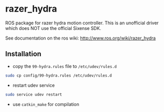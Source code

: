 razer_hydra
===============

ROS package for razer hydra motion controller. 
This is an unofficial driver which does NOT use the official Sixense SDK.

See documentation on the ros wiki: http://www.ros.org/wiki/razer_hydra


## Installation

- copy the `99-hydra.rules` file to `/etc/udev/rules.d`
```bash
sudo cp config/99-hydra.rules /etc/udev/rules.d
```


- restart udev service
```bash
sudo service udev restart
```

- use `catkin_make` for compilation